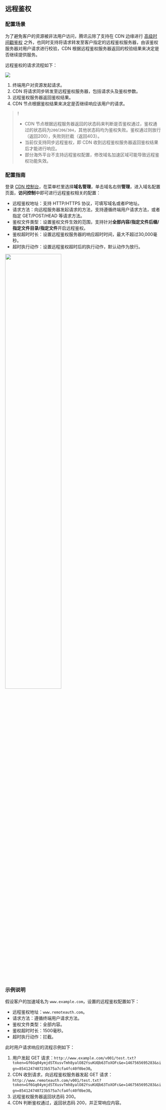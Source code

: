 ## 远程鉴权

### 配置场景

为了避免客户的资源被非法用户访问，腾讯云除了支持在 CDN 边缘进行 [高级时间戳鉴权](https://cloud.tencent.com/document/product/228/41622) 之外，也同时支持将请求转发至客户指定的远程鉴权服务器，由该鉴权服务器对用户请求进行校验，CDN 根据远程鉴权服务器返回的校验结果来决定是否继续提供服务。

远程鉴权的请求流程如下：

![](https://qcloudimg.tencent-cloud.cn/raw/415756d400277c6eaf43eb6ea08055c1.jpg)

1. 终端用户对资源发起请求。
2. CDN 将请求同步转发至远程鉴权服务器，包括请求头及鉴权参数。
3. 远程鉴权服务器返回鉴权结果。
4. CDN 节点根据鉴权结果来决定是否继续响应该用户的请求。

> !
> - CDN 节点根据远程服务器返回的状态码来判断是否鉴权通过，鉴权通过的状态码为`200`/`206`/`304`，其他状态码均为鉴权失败。鉴权通过则放行（返回200），失败则拦截（返回403）。
> - 当前仅支持同步远程鉴权，即 CDN 收到远程鉴权服务器返回鉴权结果后才能进行响应。
> - 部分海外平台不支持远程鉴权配置，修改域名加速区域可能导致远程鉴权功能失效。



### 配置指南

登录 [CDN 控制台](https://console.cloud.tencent.com/cdn)，在菜单栏里选择**域名管理**，单击域名右侧**管理**，进入域名配置页面，**访问控制**中即可进行远程鉴权相关的配置：

- 远程鉴权地址：支持 HTTP/HTTPS 协议，可填写域名或者IP地址。
- 请求方法：向远程服务器发起请求的方法，支持遵循终端用户请求方法，或者指定 GET/POST/HEAD 等请求方法。
- 鉴权文件类型：设置鉴权文件生效的范围，支持针对**全部内容/指定文件后缀/指定文件目录/指定文件**开启远程鉴权。
- 鉴权超时时长：设置远程鉴权服务器的响应超时时间，最大不超过30,000毫秒。
- 超时执行动作：设置远程鉴权超时后的执行动作，默认动作为放行。

<img src="https://qcloudimg.tencent-cloud.cn/raw/b9b891796cb935fb025e30aab3ac0f5b.jpg" width="60%">



### 示例说明

假设客户的加速域名为 `www.example.com`，设置的远程鉴权配置如下：

- 远程鉴权地址：`www.remoteauth.com`。
- 请求方法：遵循终端用户请求方法。
- 鉴权文件类型：全部内容。
- 鉴权超时时长：1500毫秒。
- 超时执行动作：拦截。

此时用户请求响应的流程示例如下：
1. 用户发起 GET 请求：`http://www.example.com/v001/test.txt?token=Gf6Gq04ymjdSTXusvTmh8yalO82YsuKUQb63ToXOFc&e=1467565695283&sign=854124740723b575a7cfa4fc40f0be30`。
2. CDN 收到请求，向远程鉴权服务器发起 GET 请求：`http://www.remoteauth.com/v001/test.txt?token=Gf6Gq04ymjdSTXusvTmh8yalO82YsuKUQb63ToXOFc&e=1467565695283&sign=854124740723b575a7cfa4fc40f0be30`。
3. 远程鉴权服务器返回状态码 200。
4. CDN 判断鉴权通过，返回状态码 200，并正常响应内容。


